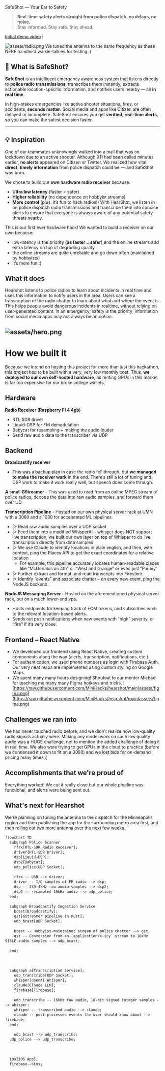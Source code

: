 SafeShot — Your Ear to Safety

> **Real-time safety alerts straight from police dispatch, no delays, no noise.**  
> Stay informed. Stay safe. Stay ahead.

 
[Initial demo video](https://youtu.be/L3vK4psVw1M) | 


![assets/radio.png](assets/radio.png)
We tuned the antenna to the same frequency as these NERF handheld walkie-talkies for testing :)

## 🚨 What is SafeShot?

**SafeShot** is an intelligent emergency awareness system that listens directly to **police radio transmissions**, transcribes them instantly, extracts actionable location-specific information, and notifies users nearby — all **in real time**. 

In high-stakes emergencies like active shooter situations, fires, or accidents, **seconds matter**. Social media and apps like Citizen are often delayed or incomplete. SafeShot ensures you get **verified, real-time alerts**, so you can make the safest decision faster.

---

## 💡 Inspiration

One of our teammates unknowingly walked into a mall that was on lockdown due to an active shooter. Although 911 had been called minutes earlier, **no alerts** appeared on Citizen or Twitter. We realized how vital **direct, timely information** from police dispatch could be — and SafeShot was born.

We chose to build our **own hardware radio receiver** because:
- **Ultra low latency** (faster = safer)
- **Higher reliability** (no dependence on hobbyist streams)
- **More control** (plus, it’s fun to hack radios!)
With HearShot, we listen in on police dispatch radio transmissions and transcribe them into concise alerts to ensure that everyone is always aware of any potential safety threats nearby. 

This is our first ever hardware hack! We wanted to build a receiver on our own because:
* low-latency is the priority **(as faster = safer)**,and the online streams add extra latency on top of degrading quality
* the online streams are quite unreliable and go down often (maintained by hobbyists)
* it’s more fun :) 



## What it does
Hearshot listens to police radios to learn about incidents in real time and uses this information to notify users in the area. Users can see a transcription of the radio chatter to learn about what and where the event is. This helps people avoid dangerous incidents in realtime, without relying on user-generated content. In an emergency, safety is the priority; information from social media apps may not always be an option.

![assets/hero.png](assets/hero.png)
---
# How we built it


Because we intend on hosting this project for more than just this hackathon, this project had to be built with a very, very low monthly cost. Thus, **we deployed to our own self-hosted hardware**, as renting GPUs in this market is far too expensive for our broke college wallets. 

## Hardware
**Radio Receiver (Raspberry Pi 4 4gb)**
* RTL SDR driver
* Liquid-DSP for FM demodulation
* Babycat for resampling + making the audio louder
* Send raw audio data to the transcriber via UDP




## Backend
**Broadcastify receiver** 
* This was a backup plan in case the radio fell through, but **we managed to make the receiver work** in the end. There’s still a lot of tuning and DSP work to make it work really well, but speech does come through.

**A small GStreamer** - This was used to read from an online MPEG stream of police radios, decode the data into raw audio samples, and forward them over UD.

**Transcription Pipeline** - Hosted on our own physical server rack at UMN with a 3080 and a 1080 for accelerated ML pipelines.
* |> Read raw audio samples over a UDP socket
* |> Feed them into a modified WhisperAI – whisper does NOT support live transcription, we built our own layer on top of Whisper to do live transcription directly from data samples
* |> We use Claude to identify locations in plain english, and then, with context, ping the Places API to get the exact coordinates for a relative location
	* For example, this pipeline accurately locates human-readable places like “McDonalds on 4th” or “West and Grange” or even just “Pauley” 
* |> Further extract and format, and read transcripts into Firestore. 
* |> Identify “events” and associate chatter – on every new event, ping the NodeJS backend.


**NodeJS Messaging Server** - Hosted on the aforementioned physical server rack, but on a much lower-end vps.
* Hosts endpoints for keeping track of FCM tokens, and subscribes each to the relevant location-based alerts. 
* Sends out push notifications when new events with “high” severity, or “fire” if it’s very close. 


## Frontend – React Native
* We developed our frontend using React Native, creating custom components along the way (alerts, transcription, notifications, etc.). 
* For authentication, we used phone numbers as login with Firebase Auth. Our very neat maps are implemented using custom styling on Google Maps. 
* We spent many many hours designing! Shoutout to our mentor Michael for teaching me many many Figma hotkeys and tricks. 
![https://raw.githubusercontent.com/MiniHacks/hearshot/main/assets/figma.png](https://raw.githubusercontent.com/MiniHacks/hearshot/main/assets/figma.png)


## Challenges we ran into

We had never touched radio before, and we didn't realize how low-quality radio signals actually were. Making any model work on such low quality audio was a HUGE challenge, not to mention the added challenge of doing it in real time. 
We also were trying to get GPUs in the cloud to practice (before we condensed it down to fit on a 3080) and we lost bids for on-demand pricing many times :)

## Accomplishments that we're proud of

Everything worked! We cut it really close but our whole pipeline was functional, and alerts were being sent out. 

## What's next for Hearshot

We're planning on tuning the antenna to the dispatch for the Minneapolis region and then publishing the app for the surrounding metro area first, and then rolling out two more antenna over the next few weeks.

```mermaid
flowchart TD
  subgraph Police Scanner
    rfrx[RTL-SDR Radio Receiver];
    driver[RTL-SDR Driver];
    dsp[Liquid-DSP];
    dsp2[Babycat];
    udp_police[UDP Socket];
    
    rfrx -- USB --> driver;
    driver -- I/Q samples of FM radio --> dsp;
    dsp -- 230.4kHz raw audio samples --> dsp2;
    dsp2 -- resampled 16kHz audio --> udp_police;
  end;
  
  subgraph Broadcastify Ingestion Service
    bcast[Broadcastify];
    gst[GStreamer pipeline in Rust];
    udp_bcast[UDP Socket];
    
    bcast -- Hobbyist-maintained stream of police chatter --> gst;
    gst -- Conversion from an `application/x-icy` stream to 16xHz S16LE audio samples --> udp_bcast;

  end;

  
  
  subgraph a[Transcription Service];
    udp_transcribe[UDP Socket];
    whisper[OpenAI Whisper];
    claude[Claude LLM];
    firebase[Firebase];
    
    udp_transcribe -- 16kHz raw audio, 16-bit signed integer samples --> whisper;
    whisper -- transcribed audio --> claude;
    claude -- post-processed events the user should know about --> firebase;
  end;
  
    udp_bcast --> udp_transcribe;
  udp_police --> udp_transcribe;
 

  
  ios[iOS App];
  firebase-->ios;
```
